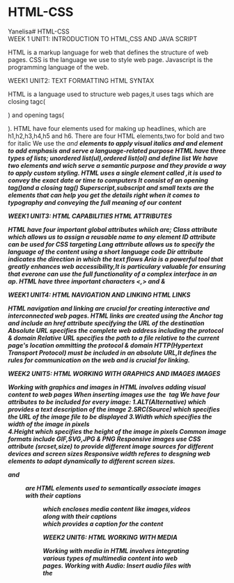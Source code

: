# HTML-CSS
Yanelisa# HTML-CSS   
WEEK 1
UNIT1: INTRODUCTION TO HTML,CSS AND JAVA SCRIPT

HTML is a markup language for web that defines the structure of web pages.
CSS is the language we use to style web page.
Javascript is  the programming language of the web.

WEEK1 
UNIT2: TEXT FORMATTING
HTML SYNTAX


HTML is a language used to structure web pages,it uses tags which are closing tagc(<p>) and opening tags(</p>).
HTML have four elements used for making up headlines, which are h1,h2,h3,h4,h5 and h6.
There are four HTML elements,two for bold and two for italic
We use the <i> and <b> elements to apply visual italics and <em> and <strong> element to add emphasis and serve a language-related purpose
HTML have three types of lists; unordered list(ul),ordered list(ol) and define list
We have two elements <cite> and <block quotes> wich serve a semantic purpose and they provide a way to apply custom styling.
HTML uses a single element called  <time>,it is used to convey the exact date or time to computers
It consist of an opening tag(<time>)and a closing tag(</time>)
Superscript,subscript and small texts are the elements that can help you get the details right when it comes to typography and conveying the full meaning of our content

WEEK1 
UNIT3: HTML CAPABILITIES
HTML ATTRIBUTES

HTML have four important global attributes whiich are;
Class attribute which allows us to assign a reusable name to any element 
ID attribute can be used for CSS targeting
Lang attrribute allows us to specify the language of the content using a short language code
Dir attribute indicates the direction in which the text flows
Aria is a powerful tool that greatly enhances web accessibility,It is particulary valuable for ensuring that everone can use the full functionality of a complex interface in an ap.
HTML have three important characters <,> and &

WEEK1
UNIT4: HTML NAVIGATION AND LINKING
HTML LINKS

HTML navigation and linking are crucial for creating interactive and interconnected web pages.
HTML links are created using the Anchor<a> tag and include an href attribute specifying the URL of the destination
Absolute URL specifies the complete web address including the protocol & domain
Relative URL specifies the path to a file relative to the current page's location ommitting the protocol & domain
HTTP(Hypertext Transport Protocol) must be included in an absolute URL,It defines the rules for communication on the web and is crucial for linking.

WEEK2 
UNIT5: HTML WORKING WITH GRAPHICS AND IMAGES
IMAGES

Working with graphics and images in HTML involves adding visual content to web pages
When inserting images use the <img> tag 
We have four attributes to be included for every image:
1.ALT(Alternative) which provides a text description of the image
2.SRC(Source) which specifies the URL of the image file to be displayed
3.Width which specifies the width of the image in pixels      
4.Height which specifies the height of the image in pixels
Common image formats include GIF,SVG,JPG & PNG
Responsive images use CSS attribute (srcset,size) to provide different image sources for different devices and screen sizes
Responsive width referes to desgning web elements to adapt dynamically to different screen sizes.
<figcaption> and <figure> are HTML elements used to semantically associate images with their captions
<figure> which encloses media content like images,videos along with their captions
<figcaption> which provides a caption for the content

WEEK2
UNIT6: HTML WORKING WITH MEDIA

Working with media in HTML involves integrating various types of multimedia content into web pages.
Working with Audio: Insert audio files with the <audio> tag. Specify audio sources (src attribute) and optional attributes like controls for playback control.
Working with Video: Embed videos using the <video> tag. Provide video sources (src attribute) and optional attributes like controls for playback control.
Working with Captions and Subtitles: Include captions for accessibility using <track> element. Provide alternative text or transcripts for audio content.
Embedding Media via Iframes: Embed external content using <iframe> tag.Specify the source URL with the src attribute. 

WEEK2
UNIT7: HTML CONTENT IDENTIFICATION

Involves uniquely identifying elements in HTML,done using id attribute for individual identification and class attribute for grouping.
HTML supports multiple languages through the lang attribute,helps in indicating the language used in the content for accessibility and search engine optimization.
Generic elements like <div> and <span> are used for structuring content.
They have no inherent meaning and are styled or scripted as needed.         
<div>: Used for creating divisions or sections in a document.
<span>: Used for applying styles to inline elements or grouping inline elements for scripting purposes.

WEEK2
UNIT8: HTML INTERGRATION

Involves using HTML code in different context to create content,structure and functionality.
An HTML page is structured using various HTML tags, each serving a specific purpose. A typical HTML document has a basic structure that includes:
<!DOCTYPE html>: Declares the document type and version of HTML.
<html>: The root element of an HTML page.
<head>: Contains meta-information about the document, like its title and links to scripts and stylesheets.
<body>: Contains the content of the document, such as text, images, links, and other media.
The head of an HTML document (<head> tag) includes elements that are not directly visible to users but are crucial for the document's metadata, linking resources, and other configurations:
<title>: Specifies the title of the document, which appears in the browser's title bar or tab.
<meta>: Provides metadata about the HTML document, such as character set, author, and viewport settings.
<link>: Used to link external resources like CSS files to style the HTML document.
<script>: Used to include JavaScript files or code which can manipulate the HTML document's content or behavior.
<style>: Contains internal CSS styles for the document.
Content structuring involves organizing elements within a webpage to create a logical hierarchy and layout.It includes using semantic elements like:
Main:The main element is used once per webpage and tells the browser where the main content is located.
Header: Head is where the file's metadata lives and is not displayed to users. Header is used for site headers, article headers, and headers within the content. A header is usually found at the top of most web pages and may include a logo, site name, and navigation.
Footer:The footer signifies that there are extra things to convey, regardless of its position on the page.
Article:Some articles begin with metadata like hashtags or share buttons, which are suitable for a footer element. The article element wraps around any type of content unit, whether it is a long written article, a short snippet, a teaser card, a tweet, or even an app element. It represents a standalone unit of content.
Section:The section element is used to mark sections of content. For example, in a long essay with subheadings, each segment can be wrapped in a section element. It is also useful for dividing different topic zones on a website. Each section typically starts with its own headline.
Aside:the aside element is for content that is off to the side, like sidebar information or additional details that accompany an article but are not part of its main flow. Advertisements can also be marked as an aside. Although the position on the page does not matter, the semantic meaning of these elements is crucial. The visual layout often conveys meaning, and these HTML elements help transfer that meaning from the design to the content.

WEEK3
UNIT9:WORKING WITH FORMS AND INTERACTIVE ELEMENTS

HTML Form Tag: Use the <form> tag to define a form on your webpage.
Form Controls: These are elements used within a form to collect user input.
Text input: <input type="text">
Password input: <input type="password">
Checkbox: <input type="checkbox">
Radio buttons: <input type="radio">
Select dropdown: <select><option>...</option></select>
Textarea: <textarea></textarea>
Form Submission:Specify the action attribute of the form tag to determine where the form is sent.
Form Submssion Handling:Use JavaScript to handle form submission asynchronously (preventDefault() method),Validate form data before submission and display error messages if validation fails.
AJAX Form Submission:Submit forms asynchronously using AJAX and Update parts of the page dynamically without reloading the entire page.
Form Reset:Allow users to reset form fields to their default values and Use the <input type="reset"> button or JavaScript to reset form fields.
Autofill and Autofocus:Use the autofocus attribute to automatically focus on a form element when the page loads and Use the autocomplete attribute to control autofill behavior.
File Upload:Allow users to upload files using the <input type="file"> element and Handle file uploads on the server-side.
Hidden Fields:Use <input type="hidden"> to store data in the form that is not visible to the user and Useful for passing additional data along with form submissions.
Date and Time Picker:Use HTML5 date and time input types (<input type="date">, <input type="time">, <input type="datetime-local">) or JavaScript libraries for date and time selection.
Form Accessibility:Ensure forms are accessible to users with disabilities by providing proper labels, ARIA attributes, and keyboard navigation.

WEEK3
UNIT10: ORGANIZING TABULAR INFORMATION IN HTML

Organizing tabular information in HTML involves using the <table>, <tr>, <th>, and <td> tags.
table>: Defines the table.
<tr>: Defines a row within the table.
<th>: Defines a header cell (typically bold and centered).
<td>: Defines a data cell.
Define Headers:Use <th> within <tr> to define column headers.
Add Data:Use <td> within <tr> to add data cells.
Multiple Rows:Add more <tr> for additional rows.
Styling:Apply CSS to style the table, rows, headers, and cells as needed.

WEEK3
UNIT1&2: INTRODUCTION TO CSS AND ADDING CSS SELECTORS

CSS(Cascading Style Sheet) is a stylesheet language used to describe the presentation of a document in HTML.
CSS describes how elements should be rendered on screen, on paper, in speech, or on other media.
CSS has two parts:
1.The selector:Indicates the HTML element you want to style.
2.The declaration block:Contains one or more declarations separated by semicolons. 
In CSS, each style declaration consists of two parts:
1.A property: The aspect of the element you want to change (e.g., color, width, height).
2.A value: Assigned to properties to specify how to style the elements.
Comments are used in CSS to explain your code and can help you and others understand the intention behind your CSS rules.
Element selectors allow you to apply styles to HTML elements directly. When you use an element selector, all elements of that type in the document will be styled according to the CSS rule defined.
Class selectors target HTML elements that have a specific class attribute followed by the class name.They are defined using a period ('.') followed by the class name.
When multiple selectors share the same style declarations, they can be grouped together to reduce code redundancy. To group selectors, separate each selector with a comma.
Descendent selectors target elements that are nested within other elements, allowing you to style specific elements within a particular context.

WEEK
UNIT3: CSS IMAGES AND COLORS

When it comes to images and colors, CSS provides a variety of properties and techniques to manipulate them, enhancing the visual appeal of a website,The goal is to choose a color scheme or specific colors for your website
CSS allows you to specify colors in various ways, including using names, hexadecimal codes, RGB(A), and HSL(A) values.
RGB stands for Red, Green, and Blue. RGBA includes an alpha channel for opacity.
HSL stands for Hue, Saturation, and Lightness. HSLA includes an alpha channel for opacity.
We can change the background color for elements by using the "background-color" property and specifying a hex color, color the background behind specific elements.
Instead of using a text color, set it up as a background color. Choose the beige color from Canva and apply it as the background color for the unordered list(ul).
Images are frequently found on webpages.The web has supported three types of image formats:
GIF:  Had limited colors but could include transparency and animation. 
PNG:  Had more colors and transparency but no animation. GIF and PNG were suitable for illustrations such as logos or cartoons. 
JPEG:  Stands for Joint Photographic Experts Group, was optimized for photographs and supported millions of colors but lacked transparency and animation. 
You can set an image as the background of an element using the background-image property.
Background images repeat in both the x (horizontal) and y (vertical) directions. You can control this behavior using the background-repeat property.
Property is used to specify the position of the background image.
You can specify the size of the background image using the background-size property. This can be set to cover, contain, or specific dimensions.

WEEK
UNIT4: CSS BOXES,TYPES AND SIZES

In CSS elements are represented as boxes:
Block-level Boxes: These elements occupy the full width available, and each one appears on a new line in the document flow. Examples include <div>, <p>, <h1>-<h6>.
Inline Boxes: These elements only take up as much width as necessary and do not force new lines. Examples include <span>, <a>, <strong>.
Inline-Block Boxes: These elements are similar to inline elements but can have set dimensions and padding. They don't force new lines.
Sizes of Boxes: Box size can be defined using width and height properties.
We have two common font types:
1.Serif-Serif fonts have small lines at the ends of the letters called serifs. In the past, serif fonts were used for printed materials with long text blocks.
2.Sans serif- sans serif fonts do not have serifs and have a more modern appearance.
CSS provides properties to control typography.
font-family: Specifies the font family.
font-size: Sets the size of the font.
font-weight: Sets the boldness of the font.
font-style: Sets the style of the font (italic, oblique).
We use width and height properties to set the dimensions of a box and sizes can be specified in various units like pixels (px), percentages (%), or relative units (em, rem).
In web design, there are two types of sizing: absolute and relative. 
Box Model: Every element in CSS is considered a box, consisting of content, padding, border, and margin.
Content Box: Actual content of the element.
Padding: Space between the content and the border.
Border: Border around the padding.
Margin: Space outside the border.
Border: Use border property to set border style, width, and color.
Padding: Use padding property to create space between content and border.
Margin: Use margin property to create space outside the border, affecting layout and spacing between elements.


















  






